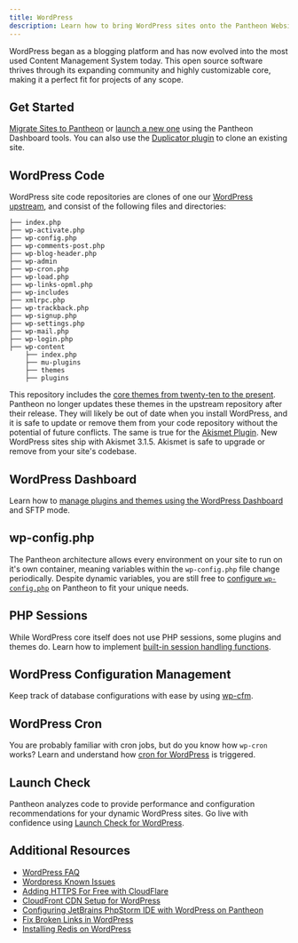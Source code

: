 ```yaml
---
title: WordPress
description: Learn how to bring WordPress sites onto the Pantheon Website Management Platform, and considerations for developing and running them.
---
```


WordPress began as a blogging platform and has now evolved into the most used Content Management System today. This open source software thrives through its expanding community and highly customizable core, making it a perfect fit for projects of any scope.

## Get Started
[Migrate Sites to Pantheon](/docs/migrate) or [launch a new one](/docs/starting-wordpress-site) using the Pantheon Dashboard tools. You can also use the [Duplicator plugin](/docs/clone-a-wordpress-site-with-duplicator-plugin) to clone an existing site.
## WordPress Code
WordPress site code repositories are clones of one our [WordPress upstream](https://github.com/pantheon-systems/wordpress), and consist of the following files and directories:
```
├── index.php
├── wp-activate.php
├── wp-config.php
├── wp-comments-post.php
├── wp-blog-header.php
├── wp-admin
├── wp-cron.php
├── wp-load.php
├── wp-links-opml.php
├── wp-includes
├── xmlrpc.php
├── wp-trackback.php
├── wp-signup.php
├── wp-settings.php
├── wp-mail.php
├── wp-login.php
├── wp-content
    ├── index.php
    ├── mu-plugins
    ├── themes
    ├── plugins
```
This repository includes the [core themes from twenty-ten to the present](https://github.com/pantheon-systems/WordPress/tree/master/wp-content/themes). Pantheon no longer updates these themes in the upstream repository after their release. They will likely be out of date when you install WordPress, and it is safe to update or remove them from your code repository without the potential of future conflicts.
The same is true for the [Akismet Plugin](https://github.com/pantheon-systems/wordpress/tree/master/wp-content/plugins). New WordPress sites ship with Akismet 3.1.5. Akismet is safe to upgrade or remove from your site's codebase.
## WordPress Dashboard
Learn how to [manage plugins and themes using the WordPress Dashboard](/docs/more-ways-of-managing-code-in-sftp-mode#manage-plugins-and-themes-with-wp-admin) and SFTP mode.
## wp-config.php
The Pantheon architecture allows every environment on your site to run on it's own container, meaning variables within the `wp-config.php` file change periodically. Despite dynamic variables, you are still free to [configure `wp-config.php`](/docs/configuring-wp-config-php) on Pantheon to fit your unique needs.
## PHP Sessions
While WordPress core itself does not use PHP sessions, some plugins and themes do. Learn how to implement [built-in session handling functions](/docs/wordpress-and-php-sessions).
## WordPress Configuration Management
Keep track of database configurations with ease by using [wp-cfm](/docs/configuration-management-plugin).
## WordPress Cron
You are probably familiar with cron jobs, but do you know how `wp-cron` works? Learn and understand how [cron for WordPress](/docs/cron-for-wordpress) is triggered.
## Launch Check
Pantheon analyzes code to provide performance and configuration recommendations for your dynamic WordPress sites. Go live with confidence using [Launch Check for WordPress](/docs/launch-check-wordpress-performance-and-configuration-analysis).
## Additional Resources
- [WordPress FAQ](/docs/wordpress-faq)
- [Wordpress Known Issues](/docs/wordpress-known-issues)
- [Adding HTTPS For Free with CloudFlare](/guides/ssl-with-cloudflare/)
- [CloudFront CDN Setup for WordPress](/docs/cloudFront-setup-for-wordpress)
- [Configuring JetBrains PhpStorm IDE with WordPress on Pantheon](/docs/configuring-phpstorm-on-pantheon-for-wordpress)
- [Fix Broken Links in WordPress](/docs/fix-broken-links-in-wordpress)
- [Installing Redis on WordPress](/docs/installing-redis-on-wordpress)
